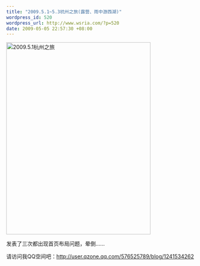```yaml
--- 
title: "2009.5.1~5.3杭州之旅(露营、雨中游西湖)"
wordpress_id: 520
wordpress_url: http://www.wsria.com/?p=520
date: 2009-05-05 22:57:30 +08:00
---
```

<a href="http://lh4.ggpht.com/_wEOi-oqPSNE/Sf-Wt72R4cI/AAAAAAAADus/6726CGxMrGk/s512/%E6%88%91%E5%9C%A8%E6%B2%B3%E5%9D%8A%E8%A1%97%E7%9A%84%E5%BF%A0%E4%B9%89%E4%BA%AD.jpg"><img title="驴友在杭州" src="http://lh4.ggpht.com/_wEOi-oqPSNE/Sf-Wt72R4cI/AAAAAAAADus/6726CGxMrGk/s512/%E6%88%91%E5%9C%A8%E6%B2%B3%E5%9D%8A%E8%A1%97%E7%9A%84%E5%BF%A0%E4%B9%89%E4%BA%AD.jpg" alt="2009.5.1杭州之旅" width="384" height="512" /></a>

发表了三次都出现首页布局问题，晕倒……

请访问我QQ空间吧：<a title="看看这个驴去杭州玩的怎么样" href="http://user.qzone.qq.com/576525789/blog/1241534262" target="_blank">http://user.qzone.qq.com/576525789/blog/1241534262</a>
